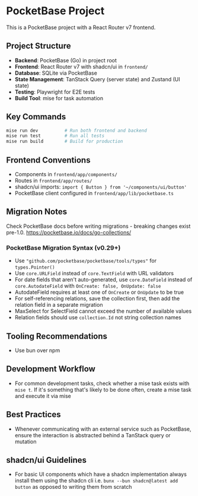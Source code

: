 # PocketBase Project

This is a PocketBase project with a React Router v7 frontend.

## Project Structure

- **Backend**: PocketBase (Go) in project root
- **Frontend**: React Router v7 with shadcn/ui in `frontend/`
- **Database**: SQLite via PocketBase
- **State Management**: TanStack Query (server state) and Zustand (UI state)
- **Testing**: Playwright for E2E tests
- **Build Tool**: mise for task automation

## Key Commands

```bash
mise run dev          # Run both frontend and backend
mise run test         # Run all tests
mise run build        # Build for production
```

## Frontend Conventions

- Components in `frontend/app/components/`
- Routes in `frontend/app/routes/`
- shadcn/ui imports: `import { Button } from '~/components/ui/button'`
- PocketBase client configured in `frontend/app/lib/pocketbase.ts`

## Migration Notes

Check PocketBase docs before writing migrations - breaking changes exist pre-1.0. https://pocketbase.io/docs/go-collections/

### PocketBase Migration Syntax (v0.29+)

- Use `"github.com/pocketbase/pocketbase/tools/types"` for `types.Pointer()`
- Use `core.URLField` instead of `core.TextField` with URL validators
- For date fields that aren't auto-generated, use `core.DateField` instead of `core.AutodateField` with `OnCreate: false, OnUpdate: false`
- AutodateField requires at least one of `OnCreate` or `OnUpdate` to be true
- For self-referencing relations, save the collection first, then add the relation field in a separate migration
- MaxSelect for SelectField cannot exceed the number of available values
- Relation fields should use `collection.Id` not string collection names

## Tooling Recommendations

- Use bun over npm

## Development Workflow

- For common development tasks, check whether a mise task exists with `mise t`. If it's something that's likely to be done often, create a mise task and execute it via mise

## Best Practices

- Whenever communicating with an external service such as PocketBase, ensure the interaction is abstracted behind a TanStack query or mutation

## shadcn/ui Guidelines

- For basic UI components which have a shadcn implementation always install them using the shadcn cli i.e. `bunx --bun shadcn@latest add button` as opposed to writing them from scratch
